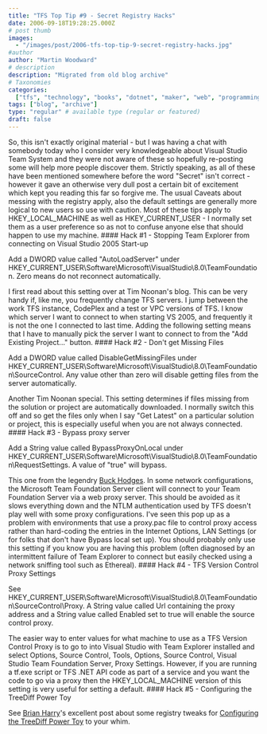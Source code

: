 ```yaml
---
title: "TFS Top Tip #9 - Secret Registry Hacks"
date: 2006-09-18T19:28:25.000Z
# post thumb
images:
  - "/images/post/2006-tfs-top-tip-9-secret-registry-hacks.jpg"
#author
author: "Martin Woodward"
# description
description: "Migrated from old blog archive"
# Taxonomies
categories:
  ["tfs", "technology", "books", "dotnet", "maker", "web", "programming"]
tags: ["blog", "archive"]
type: "regular" # available type (regular or featured)
draft: false
---
```


So, this isn't exactly original material - but I was having a chat with somebody today who I consider very knowledgeable about Visual Studio Team System and they were not aware of these so hopefully re-posting some will help more people discover them. Strictly speaking, as all of these have been mentioned somewhere before the word "Secret" isn't correct - however it gave an otherwise very dull post a certain bit of excitement which kept you reading this far so forgive me. The usual Caveats about messing with the registry apply, also the default settings are generally more logical to new users so use with caution. Most of these tips apply to HKEY_LOCAL_MACHINE as well as HKEY_CURRENT_USER - I normally set them as a user preference so as not to confuse anyone else that should happen to use my machine. #### Hack #1 - Stopping Team Explorer from connecting on Visual Studio 2005 Start-up

Add a DWORD value called "AutoLoadServer" under HKEY_CURRENT_USER\Software\Microsoft\VisualStudio\8.0\TeamFoundation. Zero means do not reconnect automatically.

I first read about this setting over at Tim Noonan's blog. This can be very handy if, like me, you frequently change TFS servers. I jump between the work TFS instance, CodePlex and a test or VPC versions of TFS. I know which server I want to connect to when starting VS 2005, and frequently it is not the one I connected to last time. Adding the following setting means that I have to manually pick the server I want to connect to from the "Add Existing Project..." button. #### Hack #2 - Don't get Missing Files

Add a DWORD value called DisableGetMissingFiles under HKEY_CURRENT_USER\Software\Microsoft\VisualStudio\8.0\TeamFoundation\SourceControl. Any value other than zero will disable getting files from the server automatically.

Another Tim Noonan special. This setting determines if files missing from the solution or project are automatically downloaded. I normally switch this off and so get the files only when I say "Get Latest" on a particular solution or project, this is especially useful when you are not always connected. #### Hack #3 - Bypass proxy server

Add a String value called BypassProxyOnLocal under HKEY_CURRENT_USER\Software\Microsoft\VisualStudio\8.0\TeamFoundation\RequestSettings. A value of "true" will bypass.

This one from the legendry [Buck Hodges](http://blogs.msdn.com/buckh/). In some network configurations, the Microsoft Team Foundation Server client will connect to your Team Foundation Server via a web proxy server. This should be avoided as it slows everything down and the NTLM authentication used by TFS doesn't play well with some proxy configurations. I've seen this pop up as a problem with environments that use a proxy.pac file to control proxy access rather than hard-coding the entries in the Internet Options, LAN Settings (or for folks that don't have Bypass local set up). You should probably only use this setting if you know you are having this problem (often diagnosed by an intermittent failure of Team Explorer to connect but easily checked using a network sniffing tool such as Ethereal). #### Hack #4 - TFS Version Control Proxy Settings

See HKEY_CURRENT_USER\Software\Microsoft\VisualStudio\8.0\TeamFoundation\SourceControl\Proxy. A String value called Url containing the proxy address and a String value called Enabled set to true will enable the source control proxy.

The easier way to enter values for what machine to use as a TFS Version Control Proxy is to go to into Visual Studio with Team Explorer installed and select Options, Source Control, Tools, Options, Source Control, Visual Studio Team Foundation Server, Proxy Settings. However, if you are running a tf.exe script or TFS .NET API code as part of a service and you want the code to go via a proxy then the HKEY_LOCAL_MACHINE version of this setting is very useful for setting a default. #### Hack #5 - Configuring the TreeDiff Power Toy

See [Brian Harry](http://blogs.msdn.com/bharry/)'s excellent post about some registry tweaks for [Configuring the TreeDiff Power Toy](http://blogs.msdn.com/bharry/archive/2006/09/08/746254.aspx) to your whim.
